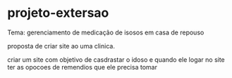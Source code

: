 # projeto-extersao
Tema: gerenciamento de medicação de isosos em casa de repouso

proposta de criar site ao uma clinica. 


criar um site com objetivo de casdrastar o idoso e quando ele logar no site ter as opocoes de remendios que  ele precisa tomar

